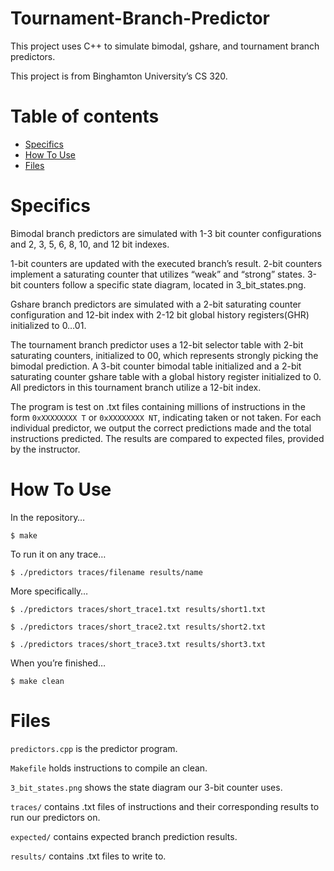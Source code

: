 # Tournament-Branch-Predictor
This project uses C++ to simulate bimodal, gshare, and tournament branch predictors. 

This project is from Binghamton University’s CS 320.

# Table of contents
- [Specifics](#specifics)
- [How To Use](#how-to-use)
- [Files](#files)

# Specifics
Bimodal branch predictors are simulated with 1-3 bit counter configurations and 2, 3, 5, 6, 8, 10, and 12 bit indexes. 

1-bit counters are updated with the executed branch’s result.
2-bit counters implement a saturating counter that utilizes “weak” and “strong” states. 
3-bit counters follow a specific state diagram, located in 3_bit_states.png.

Gshare branch predictors are simulated with a 2-bit saturating counter configuration and 12-bit index with 2-12 bit global history registers(GHR) initialized to 0…01. 

The tournament branch predictor uses a 12-bit selector table with 2-bit saturating counters, initialized to 00, which represents strongly picking the bimodal prediction. A 3-bit counter bimodal table initialized and a 2-bit saturating counter gshare table with a global history register initialized to 0. All predictors in this tournament branch utilize a 12-bit index. 

The program is test on .txt files containing millions of instructions in the form `0xXXXXXXXX T` or `0xXXXXXXXX NT`, indicating taken or not taken. For each individual predictor, we output the correct predictions made and the total instructions predicted. The results are compared to expected files, provided by the instructor.

# How To Use
In the repository…
```
$ make
```
To run it on any trace…
```
$ ./predictors traces/filename results/name
```
More specifically…
```
$ ./predictors traces/short_trace1.txt results/short1.txt
```
```
$ ./predictors traces/short_trace2.txt results/short2.txt
```
``` 
$ ./predictors traces/short_trace3.txt results/short3.txt
```

When you’re finished…
```
$ make clean
```

# Files
`predictors.cpp` is the predictor program.

`Makefile` holds instructions to compile an clean.

`3_bit_states.png` shows the state diagram our 3-bit counter uses.

`traces/` contains .txt files of instructions and their corresponding results to run our predictors on.

`expected/` contains expected branch prediction results.

`results/` contains .txt files to write to.
